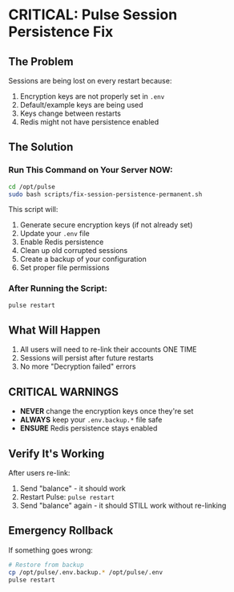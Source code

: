 # CRITICAL: Pulse Session Persistence Fix

## The Problem
Sessions are being lost on every restart because:
1. Encryption keys are not properly set in `.env`
2. Default/example keys are being used
3. Keys change between restarts
4. Redis might not have persistence enabled

## The Solution

### Run This Command on Your Server NOW:
```bash
cd /opt/pulse
sudo bash scripts/fix-session-persistence-permanent.sh
```

This script will:
1. Generate secure encryption keys (if not already set)
2. Update your `.env` file
3. Enable Redis persistence
4. Clean up old corrupted sessions
5. Create a backup of your configuration
6. Set proper file permissions

### After Running the Script:
```bash
pulse restart
```

## What Will Happen
1. All users will need to re-link their accounts ONE TIME
2. Sessions will persist after future restarts
3. No more "Decryption failed" errors

## CRITICAL WARNINGS
- **NEVER** change the encryption keys once they're set
- **ALWAYS** keep your `.env.backup.*` file safe
- **ENSURE** Redis persistence stays enabled

## Verify It's Working
After users re-link:
1. Send "balance" - it should work
2. Restart Pulse: `pulse restart`
3. Send "balance" again - it should STILL work without re-linking

## Emergency Rollback
If something goes wrong:
```bash
# Restore from backup
cp /opt/pulse/.env.backup.* /opt/pulse/.env
pulse restart
```